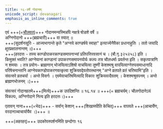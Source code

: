 ```yaml
---
title: १६-वर्षे गोदानम्
unicode_script: devanagari
emphasis_as_inline_comments: true
---
```


एवं +++(=[चौलवत्](chaulam.md))+++ गोदानमन्यस्मिन्नपि नक्षत्रे षोडशे वर्षे ॥  
अग्निगोदानो +++(ब्रह्मचारी)+++ वा स्यात् ॥  
+++(सुदर्शनसूरिः - आज्यभागान्ते कृते "अग्नये काण्डर्षये स्वाहा" इत्याज्येनैवैका प्रधानाहुतिः । ततो जयादि क्षुरप्रक्षालनान्तम् ॥)+++  
+++(हरदत्तः - तस्य काण्डोपाकरकाण्डसमापनाभ्यां प्रतिपत्तिरवसानं च । (बौ.गृ.३२५२५८) इति । किमुक्तं भवति? आग्नेयानां काण्डानां उपाकरणसमापनयोर्यः कल्पः तत्र चौलधर्माः प्रवर्तन्त इति । सकृत्पात्राणि न शमयाः । तत्र प्रयोगः- ब्राह्मणान् भोजयित्वाऽशिषो वाचयित्वा तूष्णीं केशश्मश्रु वापयित्वाग्नेरुपसमाधानादि परिषेचनान्तानि आग्नेयकाण्डोपाकरणवत्कृत्वा शुक्रियवद्देवतोपस्थानम् "अग्ने व्रतपते व्रतं चरिष्यामि"इति । संवत्सरे व्रतचर्या । अन्ते विसर्गः । एवमेवाचारिषमित्यादि विकारः शुक्रियवत्दैवतम् । केशश्मश्रुवपनम् । अन्ते ब्राह्मणभोजनम् ।)+++  

संवत्सरं गोदानव्रतमे+++(मित्ये)+++क उपदिशन्ति ॥ १६.१४ ॥ +++(= ब्रह्मचर्यम्। चौलगोदानेऽयं विकल्पः, अग्निगोदाने नित्य इति हरदत्तः।)+++

एतावन् नाना+++(=भेदः)+++ - सर्वान् केशान् +++(शिखामपीति केचित्)+++ वापयते +++(आचार्येण, वरदानञ्चाचार्यायैव ।)+++ ॥ 

+++(अहरहर्)+++ उदकोपस्पर्शनमिति छन्दोगाः १६